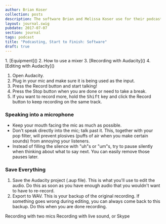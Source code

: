 ```yaml
---
author: Brian Koser
collection: posts
description: The software Brian and Melissa Koser use for their podcast, Ten to One, and other audio projects.
layout: journal.swig
pubdate: 2017-07-07
section: journal
tags: podcast
title: "Podcasting, Start to Finish: Software"
draft: true
---
```


<section class="article-series-links">
    1. [Equipment]()
    2. How to use a mixer
    3. [Recording with Audacity]()
    4. [Editing with Audacity]()
</section>


<ol>
    <li>Open Audacity.
    <li>Plug in your mic and make sure it is being used as the input.
    <li>Press the Record button and start talking!
    <li>Press the Stop button when you are done or need to take a break.
    <li>If you want to record more, hold the <kbd><kbd>Shift</kbd></kbd> key and click the Record button to keep recording on the same track.
</ol>

<h3>Speaking into a microphone</h3>
<p>
    <ul>
        <li>Keep your mouth facing the mic as much as possible.
        <li>Don't speak directly into the mic; talk past it. This, together with your pop filter, will prevent plosives (puffs of air when you make certain sounds) from annoying your listeners.
        <li>Instead of filling the silence with "uh"s or "um"s, try to pause silently when thinking about what to say next. You can easily remove those pauses later.
    </ul>
</p>

<h3>Save Everything</h3>
<ol>
    <li>Save the Audacity project (.aup file). This is what you'll use to edit the audio. Do this as soon as you have enough audio that you wouldn't want to have to re-record.
    <li>Export to WAV. This is your backup of the original recording. If something goes wrong during editing, you can always come back to this backup. Do this when you are done recording.
</ol>

Recording with two mics
Recording with live sound, or Skype